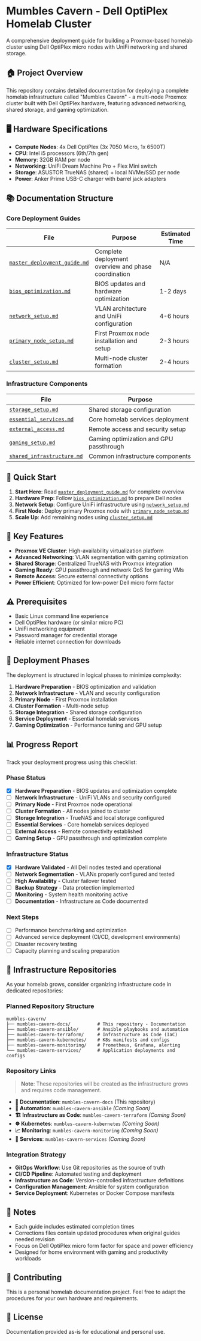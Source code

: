 # Mumbles Cavern - Dell OptiPlex Homelab Cluster

A comprehensive deployment guide for building a Proxmox-based homelab cluster using Dell OptiPlex micro nodes with UniFi networking and shared storage.

## 🏠 Project Overview

This repository contains detailed documentation for deploying a complete homelab infrastructure called "Mumbles Cavern" - a multi-node Proxmox cluster built with Dell OptiPlex hardware, featuring advanced networking, shared storage, and gaming optimization.

## 🖥️ Hardware Specifications

- **Compute Nodes**: 4x Dell OptiPlex (3x 7050 Micro, 1x 6500T)
- **CPU**: Intel i5 processors (6th/7th gen)
- **Memory**: 32GB RAM per node
- **Networking**: UniFi Dream Machine Pro + Flex Mini switch
- **Storage**: ASUSTOR TrueNAS (shared) + local NVMe/SSD per node
- **Power**: Anker Prime USB-C charger with barrel jack adapters

## 📚 Documentation Structure

### Core Deployment Guides

| File | Purpose | Estimated Time |
|------|---------|----------------|
| [`master_deployment_guide.md`](master_deployment_guide.md) | Complete deployment overview and phase coordination | N/A |
| [`bios_optimization.md`](bios_optimization.md) | BIOS updates and hardware optimization | 1-2 days |
| [`network_setup.md`](network_setup.md) | VLAN architecture and UniFi configuration | 4-6 hours |
| [`primary_node_setup.md`](primary_node_setup.md) | First Proxmox node installation and setup | 2-3 hours |
| [`cluster_setup.md`](cluster_setup.md) | Multi-node cluster formation | 2-4 hours |

### Infrastructure Components

| File | Purpose |
|------|---------|
| [`storage_setup.md`](storage_setup.md) | Shared storage configuration |
| [`essential_services.md`](essential_services.md) | Core homelab services deployment |
| [`external_access.md`](external_access.md) | Remote access and security setup |
| [`gaming_setup.md`](gaming_setup.md) | Gaming optimization and GPU passthrough |
| [`shared_infrastructure.md`](shared_infrastructure.md) | Common infrastructure components |


## 🚀 Quick Start

1. **Start Here**: Read [`master_deployment_guide.md`](master_deployment_guide.md) for complete overview
2. **Hardware Prep**: Follow [`bios_optimization.md`](bios_optimization.md) to prepare Dell nodes
3. **Network Setup**: Configure UniFi infrastructure using [`network_setup.md`](network_setup.md)
4. **First Node**: Deploy primary Proxmox node with [`primary_node_setup.md`](primary_node_setup.md)
5. **Scale Up**: Add remaining nodes using [`cluster_setup.md`](cluster_setup.md)

## 🎯 Key Features

- **Proxmox VE Cluster**: High-availability virtualization platform
- **Advanced Networking**: VLAN segmentation with gaming optimization
- **Shared Storage**: Centralized TrueNAS with Proxmox integration
- **Gaming Ready**: GPU passthrough and network QoS for gaming VMs
- **Remote Access**: Secure external connectivity options
- **Power Efficient**: Optimized for low-power Dell micro form factor

## ⚠️ Prerequisites

- Basic Linux command line experience
- Dell OptiPlex hardware (or similar micro PC)
- UniFi networking equipment
- Password manager for credential storage
- Reliable internet connection for downloads

## 🔧 Deployment Phases

The deployment is structured in logical phases to minimize complexity:

1. **Hardware Preparation** - BIOS optimization and validation
2. **Network Infrastructure** - VLAN and security configuration  
3. **Primary Node** - First Proxmox installation
4. **Cluster Formation** - Multi-node setup
5. **Storage Integration** - Shared storage configuration
6. **Service Deployment** - Essential homelab services
7. **Gaming Optimization** - Performance tuning and GPU setup

## 📊 Progress Report

Track your deployment progress using this checklist:

### Phase Status
- [x] **Hardware Preparation** - BIOS updates and optimization complete
- [ ] **Network Infrastructure** - UniFi VLANs and security configured
- [ ] **Primary Node** - First Proxmox node operational
- [ ] **Cluster Formation** - All nodes joined to cluster
- [ ] **Storage Integration** - TrueNAS and local storage configured
- [ ] **Essential Services** - Core homelab services deployed
- [ ] **External Access** - Remote connectivity established
- [ ] **Gaming Setup** - GPU passthrough and optimization complete

### Infrastructure Status
- [x] **Hardware Validated** - All Dell nodes tested and operational
- [ ] **Network Segmentation** - VLANs properly configured and tested
- [ ] **High Availability** - Cluster failover tested
- [ ] **Backup Strategy** - Data protection implemented
- [ ] **Monitoring** - System health monitoring active
- [ ] **Documentation** - Infrastructure as Code documented

### Next Steps
- [ ] Performance benchmarking and optimization
- [ ] Advanced service deployment (CI/CD, development environments)
- [ ] Disaster recovery testing
- [ ] Capacity planning and scaling preparation

## 🔗 Infrastructure Repositories

As your homelab grows, consider organizing infrastructure code in dedicated repositories:

### Planned Repository Structure
```
mumbles-cavern/
├── mumbles-cavern-docs/          # This repository - Documentation
├── mumbles-cavern-ansible/       # Ansible playbooks and automation
├── mumbles-cavern-terraform/     # Infrastructure as Code (IaC)
├── mumbles-cavern-kubernetes/    # K8s manifests and configs
├── mumbles-cavern-monitoring/    # Prometheus, Grafana, alerting
└── mumbles-cavern-services/      # Application deployments and configs
```

### Repository Links
> **Note**: These repositories will be created as the infrastructure grows and requires code management.

- **📖 Documentation**: `mumbles-cavern-docs` (This repository)
- **🤖 Automation**: `mumbles-cavern-ansible` *(Coming Soon)*
- **🏗️ Infrastructure as Code**: `mumbles-cavern-terraform` *(Coming Soon)*
- **☸️ Kubernetes**: `mumbles-cavern-kubernetes` *(Coming Soon)*
- **📈 Monitoring**: `mumbles-cavern-monitoring` *(Coming Soon)*
- **🚀 Services**: `mumbles-cavern-services` *(Coming Soon)*

### Integration Strategy
- **GitOps Workflow**: Use Git repositories as the source of truth
- **CI/CD Pipeline**: Automated testing and deployment
- **Infrastructure as Code**: Version-controlled infrastructure definitions
- **Configuration Management**: Ansible for system configuration
- **Service Deployment**: Kubernetes or Docker Compose manifests

## 📝 Notes

- Each guide includes estimated completion times
- Corrections files contain updated procedures when original guides needed revision
- Focus on Dell OptiPlex micro form factor for space and power efficiency
- Designed for home environment with gaming and productivity workloads

## 🤝 Contributing

This is a personal homelab documentation project. Feel free to adapt the procedures for your own hardware and requirements.

## 📜 License

Documentation provided as-is for educational and personal use.